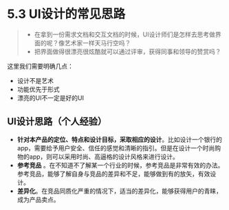 # 5.3 UI设计的常见思路

> * 在拿到一份需求文档和交互文档的时候，UI设计师们是怎样去思考做界面的呢？像艺术家一样天马行空吗？
> * 把界面做得很漂亮很炫酷就可以通过评审，获得同事和领导的赞赏吗？

这里我们需要明确几点：
*  设计不是艺术
*  功能优先于形式
*  漂亮的UI不一定是好的UI

## UI设计思路（个人经验）

* **针对本产品的定位、特点和设计目标，采取相应的设计**。比如设计一个银行的app，需要给予用户安全、信任的感觉和清晰的指引。但是在设计一个时尚购物的app，则可以采用时尚、高逼格的设计风格来进行设计。
* **参考竞品** 。在不知道不了解某一个行业的时候，参考竞品是非常有效的办法。参考竞品，能够了解自身与竞品的差异和不足，能够做到有的放矢，有效设计。
* **差异化**。在竞品同质化严重的情况下，适当的差异化，能够获得用户的青睐，成为产品卖点。




 

